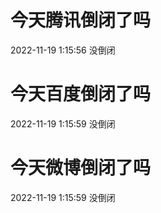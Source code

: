 # 今天腾讯倒闭了吗

2022-11-19 1:15:56 没倒闭

# 今天百度倒闭了吗

2022-11-19 1:15:59 没倒闭

# 今天微博倒闭了吗

2022-11-19 1:15:59 没倒闭

